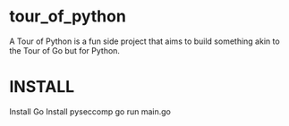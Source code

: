 # tour_of_python

A Tour of Python is a fun side project that aims to build something akin to the Tour of Go but for Python.

# INSTALL

Install Go
Install pyseccomp
go run main.go

